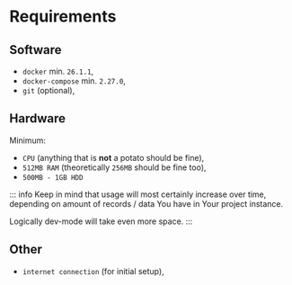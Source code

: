 # Requirements

## Software

- `docker` min. `26.1.1`,
- `docker-compose` min. `2.27.0`,
- `git` (optional),

## Hardware

Minimum:
- `CPU` (anything that is **not** a potato should be fine),
- `512MB RAM` (theoretically `256MB` should be fine too),
- `500MB - 1GB HDD`

::: info
Keep in mind that usage will most certainly increase over time, depending on amount of records / data You have in Your
project instance.

Logically dev-mode will take even more space.
:::

## Other

- `internet connection` (for initial setup),
